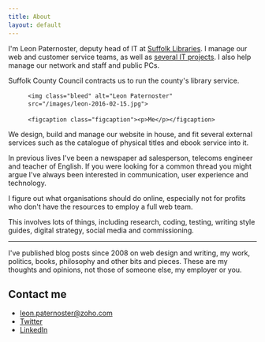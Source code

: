 ```yaml
---
title: About
layout: default
---
```


I'm Leon Paternoster, deputy head of IT at [Suffolk Libraries](http://suffolklibraries.co.uk). I manage our web and customer service teams, as well as [several IT projects](/2016/02/5-day-sprint-clear-left-self-service/). I also help manage our network and staff and public PCs.

Suffolk County Council contracts us to run the county's library service.

<figure class="figure">

    <img class="bleed" alt="Leon Paternoster" src="/images/leon-2016-02-15.jpg">

    <figcaption class="figcaption"><p>Me</p></figcaption>

</figure>

We design, build and manage our website in house, and fit several external services such as the catalogue of physical titles and ebook service into it.

In previous lives I've been a newspaper ad salesperson, telecoms engineer and teacher of English. If you were looking for a common thread you might argue I've always been interested in communication, user experience and technology.

I figure out what organisations should do online, especially not for profits who don't have the resources to employ a full web team.

This involves lots of things, including research, coding, testing, writing style guides, digital strategy, social media and commissioning.

<hr>

I've published blog posts since 2008 on web design and writing, my work, politics, books, philosophy and other bits and pieces. These are my thoughts and opinions, not those of someone else, my employer or you.

## Contact me

- leon.paternoster@zoho.com
- [Twitter](https://twitter.com/leonpaternoster)
- [LinkedIn](https://uk.linkedin.com/in/leonpaternoster)
